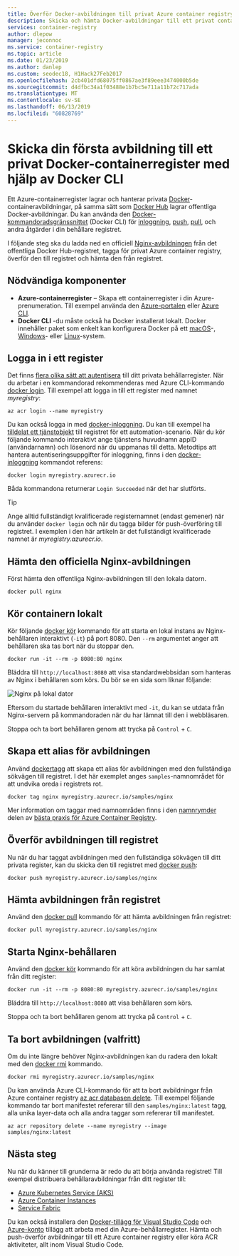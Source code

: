 ```yaml
---
title: Överför Docker-avbildningen till privat Azure container registry
description: Skicka och hämta Docker-avbildningar till ett privat containerregister i Azure med hjälp av Docker CLI
services: container-registry
author: dlepow
manager: jeconnoc
ms.service: container-registry
ms.topic: article
ms.date: 01/23/2019
ms.author: danlep
ms.custom: seodec18, H1Hack27Feb2017
ms.openlocfilehash: 2cb401dfd68075ff0867ae3f89eee3474000b5de
ms.sourcegitcommit: d4dfbc34a1f03488e1b7bc5e711a11b72c717ada
ms.translationtype: MT
ms.contentlocale: sv-SE
ms.lasthandoff: 06/13/2019
ms.locfileid: "60828769"
---
```

# <a name="push-your-first-image-to-a-private-docker-container-registry-using-the-docker-cli"></a>Skicka din första avbildning till ett privat Docker-containerregister med hjälp av Docker CLI

Ett Azure-containerregister lagrar och hanterar privata [Docker](https://hub.docker.com)-containeravbildningar, på samma sätt som [Docker Hub](https://hub.docker.com/) lagrar offentliga Docker-avbildningar. Du kan använda den [Docker-kommandoradsgränssnittet](https://docs.docker.com/engine/reference/commandline/cli/) (Docker CLI) för [inloggning](https://docs.docker.com/engine/reference/commandline/login/), [push](https://docs.docker.com/engine/reference/commandline/push/), [pull](https://docs.docker.com/engine/reference/commandline/pull/), och andra åtgärder i din behållare registret.

I följande steg ska du ladda ned en officiell [Nginx-avbildningen](https://store.docker.com/images/nginx) från det offentliga Docker Hub-registret, tagga för privat Azure container registry, överför den till registret och hämta den från registret.

## <a name="prerequisites"></a>Nödvändiga komponenter

* **Azure-containerregister** – Skapa ett containerregister i din Azure-prenumeration. Till exempel använda den [Azure-portalen](container-registry-get-started-portal.md) eller [Azure CLI](container-registry-get-started-azure-cli.md).
* **Docker CLI** -du måste också ha Docker installerat lokalt. Docker innehåller paket som enkelt kan konfigurera Docker på ett [macOS][docker-mac]-, [Windows][docker-windows]- eller [Linux][docker-linux]-system.

## <a name="log-in-to-a-registry"></a>Logga in i ett register

Det finns [flera olika sätt att autentisera](container-registry-authentication.md) till ditt privata behållarregister. När du arbetar i en kommandorad rekommenderas med Azure CLI-kommando [docker login](/cli/azure/acr?view=azure-cli-latest#az-acr-login). Till exempel att logga in till ett register med namnet *myregistry*:

```azurecli
az acr login --name myregistry
```

Du kan också logga in med [docker-inloggning](https://docs.docker.com/engine/reference/commandline/login/). Du kan till exempel ha [tilldelat ett tjänstobjekt](container-registry-authentication.md#service-principal) till registret för ett automation-scenario. När du kör följande kommando interaktivt ange tjänstens huvudnamn appID (användarnamn) och lösenord när du uppmanas till detta. Metodtips att hantera autentiseringsuppgifter för inloggning, finns i den [docker-inloggning](https://docs.docker.com/engine/reference/commandline/login/) kommandot referens:

```
docker login myregistry.azurecr.io
```

Båda kommandona returnerar `Login Succeeded` när det har slutförts.

> [!TIP]
> Ange alltid fullständigt kvalificerade registernamnet (endast gemener) när du använder `docker login` och när du tagga bilder för push-överföring till registret. I exemplen i den här artikeln är det fullständigt kvalificerade namnet är *myregistry.azurecr.io*.

## <a name="pull-the-official-nginx-image"></a>Hämta den officiella Nginx-avbildningen

Först hämta den offentliga Nginx-avbildningen till den lokala datorn.

```
docker pull nginx
```

## <a name="run-the-container-locally"></a>Kör containern lokalt

Kör följande [docker kör](https://docs.docker.com/engine/reference/run/) kommando för att starta en lokal instans av Nginx-behållaren interaktivt (`-it`) på port 8080. Den `--rm` argumentet anger att behållaren ska tas bort när du stoppar den.

```
docker run -it --rm -p 8080:80 nginx
```

Bläddra till `http://localhost:8080` att visa standardwebbsidan som hanteras av Nginx i behållaren som körs. Du bör se en sida som liknar följande:

![Nginx på lokal dator](./media/container-registry-get-started-docker-cli/nginx.png)

Eftersom du startade behållaren interaktivt med `-it`, du kan se utdata från Nginx-servern på kommandoraden när du har lämnat till den i webbläsaren.

Stoppa och ta bort behållaren genom att trycka på `Control` + `C`.

## <a name="create-an-alias-of-the-image"></a>Skapa ett alias för avbildningen

Använd [dockertagg](https://docs.docker.com/engine/reference/commandline/tag/) att skapa ett alias för avbildningen med den fullständiga sökvägen till registret. I det här exemplet anges `samples`-namnområdet för att undvika oreda i registrets rot.

```
docker tag nginx myregistry.azurecr.io/samples/nginx
```

Mer information om taggar med namnområden finns i den [namnrymder](container-registry-best-practices.md#repository-namespaces) delen av [bästa praxis för Azure Container Registry](container-registry-best-practices.md).

## <a name="push-the-image-to-your-registry"></a>Överför avbildningen till registret

Nu när du har taggat avbildningen med den fullständiga sökvägen till ditt privata register, kan du skicka den till registret med [docker push](https://docs.docker.com/engine/reference/commandline/push/):

```
docker push myregistry.azurecr.io/samples/nginx
```

## <a name="pull-the-image-from-your-registry"></a>Hämta avbildningen från registret

Använd den [docker pull](https://docs.docker.com/engine/reference/commandline/pull/) kommando för att hämta avbildningen från registret:

```
docker pull myregistry.azurecr.io/samples/nginx
```

## <a name="start-the-nginx-container"></a>Starta Nginx-behållaren

Använd den [docker kör](https://docs.docker.com/engine/reference/run/) kommando för att köra avbildningen du har samlat från ditt register:

```
docker run -it --rm -p 8080:80 myregistry.azurecr.io/samples/nginx
```

Bläddra till `http://localhost:8080` att visa behållaren som körs.

Stoppa och ta bort behållaren genom att trycka på `Control` + `C`.

## <a name="remove-the-image-optional"></a>Ta bort avbildningen (valfritt)

Om du inte längre behöver Nginx-avbildningen kan du radera den lokalt med den [docker rmi](https://docs.docker.com/engine/reference/commandline/rmi/) kommando.

```
docker rmi myregistry.azurecr.io/samples/nginx
```

Du kan använda Azure CLI-kommando för att ta bort avbildningar från Azure container registry [az acr databasen delete](/cli/azure/acr/repository#az-acr-repository-delete). Till exempel följande kommando tar bort manifestet refererar till den `samples/nginx:latest` tagg, alla unika layer-data och alla andra taggar som refererar till manifestet.

```azurecli
az acr repository delete --name myregistry --image samples/nginx:latest
```

## <a name="next-steps"></a>Nästa steg

Nu när du känner till grunderna är redo du att börja använda registret! Till exempel distribuera behållaravbildningar från ditt register till:

* [Azure Kubernetes Service (AKS)](../aks/tutorial-kubernetes-prepare-app.md)
* [Azure Container Instances](../container-instances/container-instances-tutorial-prepare-app.md)
* [Service Fabric](../service-fabric/service-fabric-tutorial-create-container-images.md)

Du kan också installera den [Docker-tillägg för Visual Studio Code](https://code.visualstudio.com/docs/azure/docker) och [Azure-konto](https://marketplace.visualstudio.com/items?itemName=ms-vscode.azure-account) tillägg att arbeta med din Azure-behållarregister. Hämta och push-överför avbildningar till ett Azure container registry eller köra ACR aktiviteter, allt inom Visual Studio Code.


<!-- LINKS - external -->
[docker-linux]: https://docs.docker.com/engine/installation/#supported-platforms
[docker-mac]: https://docs.docker.com/docker-for-mac/
[docker-windows]: https://docs.docker.com/docker-for-windows/
